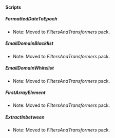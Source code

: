 
#### Scripts
##### FormattedDateToEpoch
- Note: Moved to *FiltersAndTransformers* pack.
##### EmailDomainBlacklist
- Note: Moved to *FiltersAndTransformers* pack.
##### EmailDomainWhitelist
- Note: Moved to *FiltersAndTransformers* pack.
##### FirstArrayElement
- Note: Moved to *FiltersAndTransformers* pack.
##### ExtractInbetween
- Note: Moved to *FiltersAndTransformers* pack.
